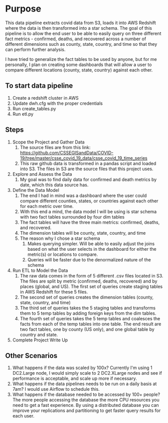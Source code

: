 # Purpose
This data pipeline extracts covid data from S3, loads it into AWS Redshift where the data is then transformed into a star schema. The goal of this pipeline is to allow the end user to be able to easily query on three different fact metrics - confirmed, deaths, and recovered across a number of different dimensions such as county, state, country, and time so that they can perform further analysis. 

I have tried to generalize the fact tables to be used by anyone, but for me personally, I plan on creating some dashboards that will allow a user to compare different locations (county, state, country) against each other.

## To start data pipeline
1. Create a redshift cluster in AWS
2. Update dwh.cfg with the proper credentials
3. Run create_tables.py
4. Run etl.py

## Steps
1. Scope the Project and Gather Data
	1. The source files are from this link: https://github.com/CSSEGISandData/COVID-19/tree/master/csse_covid_19_data/csse_covid_19_time_series
	2. This raw github data is transformed in a pandas script and loaded into S3. The files in S3 are the source files that this project uses.
2. Explore and Assess the Data
	1. My goal was to find daily data for confirmed and death metrics by date, which this data source has.
3. Define the Data Model
	1. The end I had in mind was a dashboard where the user could compare different counties, states, or countries against each other for each metric over time.
	2. With this end a mind, the data model I will be using is star schema with two fact tables surrounded by four dim tables
	3. The fact tables will have the three main metrics: confirmed, deaths, and recovered.
	4. The dimension tables will be county, state, country, and time
	5. The reason why I chose a star schema
		1. Makes querying simpler. Will be able to easily adjust the joins based on what the user selects in the dashboard for either the metric(s) or locations to compare.
		2. Queries will be faster due to the denormalized nature of the schema
4. Run ETL to Model the Data
	1. The raw data comes in the form of 5 different .csv files located in S3. The files are split by metric (confirmed, deaths, recovered) and by places (global, and US). The first set of queries create staging tables in AWS Redshift for these 5 files.
	2. The second set of queries creates the dimension tables (county, state, country, and time)
	3. The third set of queries takes the 5 staging tables and transforms them to 5 temp tables by adding foreign keys from the dim tables.
	4. The fourth set of queries takes the 5 temp tables and coalesces the facts from each of the temp tables into one table. The end result are two fact tables, one by county (US only), and one global table by country and state.
5. Complete Project Write Up

## Other Scenarios
1. What happens if the data was scaled by 100x? Currently I'm using 1 DC2.Large node, I would simply scale to 2 DC2.XLarge nodes and see if performance is acceptable, and scale up more if necessary.
2. What happens if the data pipelines needs to be run on a daily basis at 7am? I would use Airflow to schedule this.
3. What happens if the database needed to be accessed by 100+ people? The more people accessing the database the more CPU resources you need to get a fast experience. By using a distributed database you can improve your replications and partitioning to get faster query results for each user.

